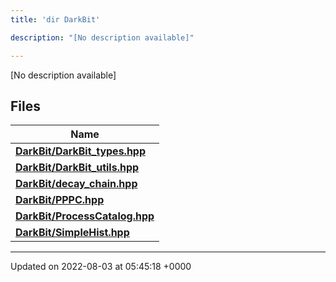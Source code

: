 ```yaml
---
title: 'dir DarkBit'

description: "[No description available]"

---
```







[No description available]

## Files

| Name           |
| -------------- |
| **[DarkBit/DarkBit_types.hpp](/documentation/code/gambit_sphinx/files/darkbit__types_8hpp/#file-darkbit-types.hpp)**  |
| **[DarkBit/DarkBit_utils.hpp](/documentation/code/gambit_sphinx/files/darkbit__utils_8hpp/#file-darkbit-utils.hpp)**  |
| **[DarkBit/decay_chain.hpp](/documentation/code/gambit_sphinx/files/decay__chain_8hpp/#file-decay-chain.hpp)**  |
| **[DarkBit/PPPC.hpp](/documentation/code/gambit_sphinx/files/pppc_8hpp/#file-pppc.hpp)**  |
| **[DarkBit/ProcessCatalog.hpp](/documentation/code/gambit_sphinx/files/processcatalog_8hpp/#file-processcatalog.hpp)**  |
| **[DarkBit/SimpleHist.hpp](/documentation/code/gambit_sphinx/files/simplehist_8hpp/#file-simplehist.hpp)**  |






-------------------------------

Updated on 2022-08-03 at 05:45:18 +0000
